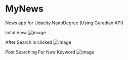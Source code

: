 # MyNews
News app for Udacity NanoDegree (Using Guradian API)


Inital View
 ![image](https://user-images.githubusercontent.com/30839650/39452466-fd19354a-4c97-11e8-9d2e-fbe2f9e05ffa.png)


After Search is clicked
 ![image](https://user-images.githubusercontent.com/30839650/39452305-636e89c2-4c97-11e8-8694-5fd39ab2af61.png)


 Post Searching For New Keyword
 ![image](https://user-images.githubusercontent.com/30839650/39452335-7cbd3c84-4c97-11e8-889b-cc418f7013e3.png)


